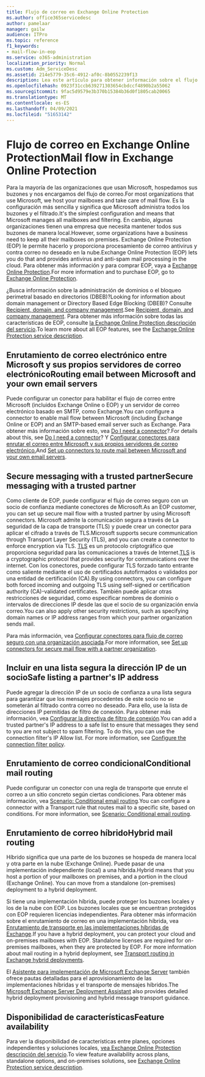 ```yaml
---
title: Flujo de correo en Exchange Online Protection
ms.author: office365servicedesc
author: pamelaar
manager: gailw
audience: ITPro
ms.topic: reference
f1_keywords:
- mail-flow-in-eop
ms.service: o365-administration
localization_priority: Normal
ms.custom: Adm_ServiceDesc
ms.assetid: 214e5779-35c6-4912-af0c-8b0552239f13
description: Lea este artículo para obtener información sobre el flujo de correo en Microsoft Exchange Online Protection (EOP).
ms.openlocfilehash: 0923f31ccb639271303654cbdccf4890b2a55062
ms.sourcegitcommit: 9fac5d9579e3b370b15384b36d0f1805cab20065
ms.translationtype: MT
ms.contentlocale: es-ES
ms.lasthandoff: 04/09/2021
ms.locfileid: "51653142"
---
```

# <a name="mail-flow-in-exchange-online-protection"></a><span data-ttu-id="b656b-103">Flujo de correo en Exchange Online Protection</span><span class="sxs-lookup"><span data-stu-id="b656b-103">Mail flow in Exchange Online Protection</span></span>

<span data-ttu-id="b656b-104">Para la mayoría de las organizaciones que usan Microsoft, hospedamos sus buzones y nos encargamos del flujo de correo.</span><span class="sxs-lookup"><span data-stu-id="b656b-104">For most organizations that use Microsoft, we host your mailboxes and take care of mail flow.</span></span> <span data-ttu-id="b656b-105">Es la configuración más sencilla y significa que Microsoft administra todos los buzones y el filtrado.</span><span class="sxs-lookup"><span data-stu-id="b656b-105">It's the simplest configuration and means that Microsoft manages all mailboxes and filtering.</span></span> <span data-ttu-id="b656b-106">En cambio, algunas organizaciones tienen una empresa que necesita mantener todos sus buzones de manera local.</span><span class="sxs-lookup"><span data-stu-id="b656b-106">However, some organizations have a business need to keep all their mailboxes on premises.</span></span> <span data-ttu-id="b656b-107">Exchange Online Protection (EOP) le permite hacerlo y proporciona procesamiento de correo antivirus y contra correo no deseado en la nube.</span><span class="sxs-lookup"><span data-stu-id="b656b-107">Exchange Online Protection (EOP) lets you do that and provides antivirus and anti-spam mail processing in the cloud.</span></span> <span data-ttu-id="b656b-108">Para obtener más información y para comprar EOP, vaya a [Exchange Online Protection](https://products.office.com/exchange/exchange-email-security-spam-protection).</span><span class="sxs-lookup"><span data-stu-id="b656b-108">For more information and to purchase EOP, go to [Exchange Online Protection](https://products.office.com/exchange/exchange-email-security-spam-protection).</span></span>
  
<span data-ttu-id="b656b-109">¿Busca información sobre la administración de dominios o el bloqueo perimetral basado en directorios (DBEB)?</span><span class="sxs-lookup"><span data-stu-id="b656b-109">Looking for information about domain management or Directory Based Edge Blocking (DBEB)?</span></span> <span data-ttu-id="b656b-110">Consulte [Recipient, domain, and company management](recipient-domain-and-company-management.md).</span><span class="sxs-lookup"><span data-stu-id="b656b-110">See [Recipient, domain, and company management](recipient-domain-and-company-management.md).</span></span> <span data-ttu-id="b656b-111">Para obtener más información sobre todas las características de EOP, consulte [la Exchange Online Protection descripción del servicio](exchange-online-protection-service-description.md).</span><span class="sxs-lookup"><span data-stu-id="b656b-111">To learn more about all EOP features, see the [Exchange Online Protection service description](exchange-online-protection-service-description.md).</span></span>
  
## <a name="routing-email-between-microsoft-and-your-own-email-servers"></a><span data-ttu-id="b656b-112">Enrutamiento de correo electrónico entre Microsoft y sus propios servidores de correo electrónico</span><span class="sxs-lookup"><span data-stu-id="b656b-112">Routing email between Microsoft and your own email servers</span></span>

<span data-ttu-id="b656b-113">Puede configurar un conector para habilitar el flujo de correo entre Microsoft (incluidos Exchange Online o EOP) y un servidor de correo electrónico basado en SMTP, como Exchange.</span><span class="sxs-lookup"><span data-stu-id="b656b-113">You can configure a connector to enable mail flow between Microsoft (including Exchange Online or EOP) and an SMTP-based email server such as Exchange.</span></span> <span data-ttu-id="b656b-114">Para obtener más información sobre esto, vea [Do I need a connector](/exchange/mail-flow-best-practices/use-connectors-to-configure-mail-flow/do-i-need-to-create-a-connector)?.</span><span class="sxs-lookup"><span data-stu-id="b656b-114">For details about this, see [Do I need a connector](/exchange/mail-flow-best-practices/use-connectors-to-configure-mail-flow/do-i-need-to-create-a-connector)?</span></span> <span data-ttu-id="b656b-115">Y [Configurar conectores para enrutar el correo entre Microsoft y sus propios servidores de correo electrónico.](/exchange/mail-flow-best-practices/use-connectors-to-configure-mail-flow/set-up-connectors-to-route-mail)</span><span class="sxs-lookup"><span data-stu-id="b656b-115">And [Set up connectors to route mail between Microsoft and your own email servers](/exchange/mail-flow-best-practices/use-connectors-to-configure-mail-flow/set-up-connectors-to-route-mail).</span></span>
  
## <a name="secure-messaging-with-a-trusted-partner"></a><span data-ttu-id="b656b-116">Secure messaging with a trusted partner</span><span class="sxs-lookup"><span data-stu-id="b656b-116">Secure messaging with a trusted partner</span></span>

<span data-ttu-id="b656b-117">Como cliente de EOP, puede configurar el flujo de correo seguro con un socio de confianza mediante conectores de Microsoft.</span><span class="sxs-lookup"><span data-stu-id="b656b-117">As an EOP customer, you can set up secure mail flow with a trusted partner by using Microsoft connectors.</span></span> <span data-ttu-id="b656b-118">Microsoft admite la comunicación segura a través de La seguridad de la capa de transporte (TLS) y puede crear un conector para aplicar el cifrado a través de TLS.</span><span class="sxs-lookup"><span data-stu-id="b656b-118">Microsoft supports secure communication through Transport Layer Security (TLS), and you can create a connector to enforce encryption via TLS.</span></span> <span data-ttu-id="b656b-119">[TLS](/microsoft-365/compliance/exchange-online-uses-tls-to-secure-email-connections) es un protocolo criptográfico que proporciona seguridad para las comunicaciones a través de Internet.</span><span class="sxs-lookup"><span data-stu-id="b656b-119">[TLS](/microsoft-365/compliance/exchange-online-uses-tls-to-secure-email-connections) is a cryptographic protocol that provides security for communications over the internet.</span></span> <span data-ttu-id="b656b-120">Con los conectores, puede configurar TLS forzado tanto entrante como saliente mediante el uso de certificados autofirmados o validados por una entidad de certificación (CA).</span><span class="sxs-lookup"><span data-stu-id="b656b-120">By using connectors, you can configure both forced incoming and outgoing TLS using self-signed or certification authority (CA)-validated certificates.</span></span> <span data-ttu-id="b656b-121">También puede aplicar otras restricciones de seguridad, como especificar nombres de dominio o intervalos de direcciones IP desde las que el socio de su organización envía correo.</span><span class="sxs-lookup"><span data-stu-id="b656b-121">You can also apply other security restrictions, such as specifying domain names or IP address ranges from which your partner organization sends mail.</span></span> 
  
<span data-ttu-id="b656b-122">Para más información, vea [Configurar conectores para flujo de correo seguro con una organización asociada](/exchange/mail-flow-best-practices/use-connectors-to-configure-mail-flow/set-up-connectors-for-secure-mail-flow-with-a-partner).</span><span class="sxs-lookup"><span data-stu-id="b656b-122">For more information, see [Set up connectors for secure mail flow with a partner organization](/exchange/mail-flow-best-practices/use-connectors-to-configure-mail-flow/set-up-connectors-for-secure-mail-flow-with-a-partner).</span></span>
  
## <a name="safe-listing-a-partners-ip-address"></a><span data-ttu-id="b656b-123">Incluir en una lista segura la dirección IP de un socio</span><span class="sxs-lookup"><span data-stu-id="b656b-123">Safe listing a partner's IP address</span></span>

<span data-ttu-id="b656b-p105">Puede agregar la dirección IP de un socio de confianza a una lista segura para garantizar que los mensajes procedentes de este socio no se someterán al filtrado contra correo no deseado. Para ello, use la lista de direcciones IP permitidas de filtro de conexión. Para obtener más información, vea [Configurar la directiva de filtro de conexión](/microsoft-365/security/office-365-security/configure-the-connection-filter-policy).</span><span class="sxs-lookup"><span data-stu-id="b656b-p105">You can add a trusted partner's IP address to a safe list to ensure that messages they send to you are not subject to spam filtering. To do this, you can use the connection filter's IP Allow list. For more information, see [Configure the connection filter policy](/microsoft-365/security/office-365-security/configure-the-connection-filter-policy).</span></span>
  
## <a name="conditional-mail-routing"></a><span data-ttu-id="b656b-127">Enrutamiento de correo condicional</span><span class="sxs-lookup"><span data-stu-id="b656b-127">Conditional mail routing</span></span>

<span data-ttu-id="b656b-p106">Puede configurar un conector con una regla de transporte que enrute el correo a un sitio concreto según ciertas condiciones. Para obtener más información, vea [Scenario: Conditional email routing](/exchange/mail-flow-best-practices/use-connectors-to-configure-mail-flow/conditional-mail-routing).</span><span class="sxs-lookup"><span data-stu-id="b656b-p106">You can configure a connector with a Transport rule that routes mail to a specific site, based on conditions. For more information, see [Scenario: Conditional email routing](/exchange/mail-flow-best-practices/use-connectors-to-configure-mail-flow/conditional-mail-routing).</span></span>
  
## <a name="hybrid-mail-routing"></a><span data-ttu-id="b656b-130">Enrutamiento de correo híbrido</span><span class="sxs-lookup"><span data-stu-id="b656b-130">Hybrid mail routing</span></span>

<span data-ttu-id="b656b-p107">Híbrido significa que una parte de los buzones se hospeda de manera local y otra parte en la nube (Exchange Online). Puede pasar de una implementación independiente (local) a una híbrida.</span><span class="sxs-lookup"><span data-stu-id="b656b-p107">Hybrid means that you host a portion of your mailboxes on premises, and a portion in the cloud (Exchange Online). You can move from a standalone (on-premises) deployment to a hybrid deployment.</span></span>
  
<span data-ttu-id="b656b-p108">Si tiene una implementación híbrida, puede proteger los buzones locales y los de la nube con EOP. Los buzones locales que se encuentran protegidos con EOP requieren licencias independientes. Para obtener más información sobre el enrutamiento de correo en una implementación híbrida, vea [Enrutamiento de transporte en las implementaciones híbridas de Exchange](/exchange/transport-routing).</span><span class="sxs-lookup"><span data-stu-id="b656b-p108">If you have a hybrid deployment, you can protect your cloud and on-premises mailboxes with EOP. Standalone licenses are required for on-premises mailboxes, when they are protected by EOP. For more information about mail routing in a hybrid deployment, see [Transport routing in Exchange hybrid deployments](/exchange/transport-routing).</span></span>
  
<span data-ttu-id="b656b-136">El [Asistente para implementación de Microsoft Exchange Server](/exchange/exchange-deployment-assistant) también ofrece pautas detalladas para el aprovisionamiento de las implementaciones híbridas y el transporte de mensajes híbridos.</span><span class="sxs-lookup"><span data-stu-id="b656b-136">The [Microsoft Exchange Server Deployment Assistant](/exchange/exchange-deployment-assistant) also provides detailed hybrid deployment provisioning and hybrid message transport guidance.</span></span> 
  
## <a name="feature-availability"></a><span data-ttu-id="b656b-137">Disponibilidad de características</span><span class="sxs-lookup"><span data-stu-id="b656b-137">Feature availability</span></span>

<span data-ttu-id="b656b-138">Para ver la disponibilidad de características entre planes, opciones independientes y soluciones locales, [vea Exchange Online Protection descripción del servicio](exchange-online-protection-service-description.md).</span><span class="sxs-lookup"><span data-stu-id="b656b-138">To view feature availability across plans, standalone options, and on-premises solutions, see [Exchange Online Protection service description](exchange-online-protection-service-description.md).</span></span>